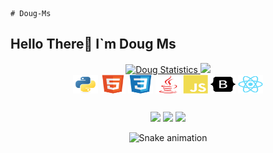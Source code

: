     # Doug-Ms

## Hello There🖖 I`m Doug Ms

<div align="center" display="inline-block">
 <a href="github.com/Doug-Ms/">
  <img height="150em" src="https://github-readme-stats.vercel.app/api?username=Doug-Ms&show_icons=true&theme=tokyonight" alt="Doug Statistics">
  <img height="150em" src="https://github-readme-stats.vercel.app/api/top-langs/?username=Doug-Ms&layout=compact&theme=tokyonight">
 </a>
</div>

<div align="center">
	<img align="center" alt="Doug-Python" height="30" width="40" src="https://raw.githubusercontent.com/devicons/devicon/master/icons/python/python-original.svg">	
	<img align="center" alt="Doug-HTML" height="30" width="40" src="https://raw.githubusercontent.com/devicons/devicon/master/icons/html5/html5-original.svg">
	<img align="center" alt="Doug-CSS" height="30" width="40" src="https://raw.githubusercontent.com/devicons/devicon/master/icons/css3/css3-original.svg">
	<img align="center" alt="Doug-Js" height="30" width="40" src="https://raw.githubusercontent.com/devicons/devicon/master/icons/java/java-plain.svg">
	<img align="center" alt="Doug-Js" height="30" width="40" src="https://raw.githubusercontent.com/devicons/devicon/master/icons/javascript/javascript-plain.svg">
    	<img align="center" alt="Doug-Ts" height="30" width="40" src="https://raw.githubusercontent.com/devicons/devicon/master/icons/bootstrap/bootstrap-plain.svg">
   	 <img align="center" alt="Doug-React" height="30" width="40" src="https://raw.githubusercontent.com/devicons/devicon/master/icons/react/react-original.svg">
  <h2 dir="auto"></h2>
</div>

<div align="center"> 
    <a href="https://www.instagram.com/doug.ms_" target="_blank"><img src="https://img.shields.io/badge/-Instagram-%23E4405F?style=for-the-badge&logo=instagram&logoColor=white" target="_blank"></a>
    <a href = "mailto:douglasmessias401@gmail.com"><img src="https://img.shields.io/badge/-Gmail-%23333?style=for-the-badge&logo=gmail&logoColor=white" target="_blank"></a>
    <a href="https://www.linkedin.com/in/douglas-messias-da-silva-7937a6203/" target="_blank"><img src="https://img.shields.io/badge/-LinkedIn-%230077B5?style=for-the-badge&logo=linkedin&logoColor=white" target="_blank"></a> 
</div>

<div align="center">

  ![Snake animation](https://github.com/Doug-Ms/Doug-Ms/blob/output/github-contribution-grid-snake.svg)
  
</div>

<!--
**Doug-Ms/Doug-Ms** is a ✨ _special_ ✨ repository because its `README.md` (this file) appears on your GitHub profile.

Here are some ideas to get you started:
- 🔭 I’m currently working on ...
- 🌱 I’m currently learning DataScience and Python...
- 👯 I’m looking to collaborate on ...
- 🤔 I’m looking for help with ...
- 💬 Ask me about ...
- 📫 How to reach me: ...
- 😄 Pronouns: ...
- ⚡ Fun fact: ...
-->
